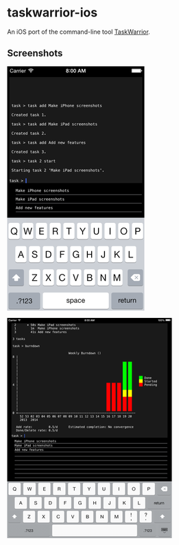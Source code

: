 # taskwarrior-ios

An iOS port of the command-line tool [TaskWarrior](http://taskwarrior.org).

## Screenshots

![iPhone example](Site/iPhone_example.png)

![iPad example](Site/iPad_example.png)
